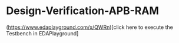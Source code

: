 # Design-Verification-APB-RAM



(https://www.edaplayground.com/x/QWRn)[click here to execute the Testbench in EDAPlayground]
